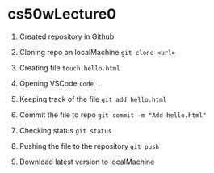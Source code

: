 # cs50wLecture0

1. Created repository in Github
2. Cloning repo on localMachine
```git clone <url>```

3. Creating file
```touch hello.html```

4. Opening VSCode
```code .```

5. Keeping track of the file
```git add hello.html```

6. Commit the file to repo
```git commit -m "Add hello.html"```

7. Checking status
```git status```

8. Pushing the file to the repository
```git push```

9. Download latest version to localMachine
